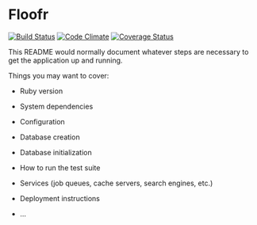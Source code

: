 # Floofr

[![Build Status](https://codeship.com/projects/63935ae0-e1cf-0135-6f5b-0e4144ab624b/status?branch=master)]((https://codeship.com/projects/63935ae0-e1cf-0135-6f5b-0e4144ab624b/status?branch=master))
[![Code Climate](https://codeclimate.com/github/maxwelldevoe/groupProject1/badges/gpa.svg)](https://codeclimate.com/github/maxwelldevoe/groupProject1)
[![Coverage Status](https://coveralls.io/repos/github/maxwelldevoe/groupProject1/badge.svg?branch=master)](https://coveralls.io/github/maxwelldevoe/groupProject1?branch=master)

This README would normally document whatever steps are necessary to get the
application up and running.

Things you may want to cover:

* Ruby version

* System dependencies

* Configuration

* Database creation

* Database initialization

* How to run the test suite

* Services (job queues, cache servers, search engines, etc.)

* Deployment instructions

* ...
